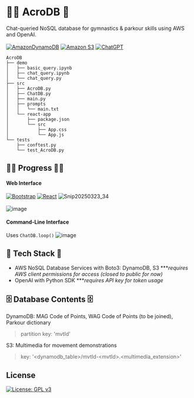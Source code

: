 # 🤸‍♂️ AcroDB 🤸 
Chat-queried NoSQL database for gymnastics & parkour skills using AWS and OpenAI.<br><br>
[![AmazonDynamoDB](https://img.shields.io/badge/Amazon%20DynamoDB-4053D6?style=for-the-badge&logo=Amazon%20DynamoDB&logoColor=white)](https://aws.amazon.com/dynamodb/) [![Amazon S3](https://img.shields.io/badge/Amazon%20S3-FF9900?style=for-the-badge&logo=amazons3&logoColor=white)](https://aws.amazon.com/s3/) [![ChatGPT](https://img.shields.io/badge/chatGPT-74aa9c?style=for-the-badge&logo=openai&logoColor=white)](https://openai.com/)
```
AcroDB
├── demo
│   ├── basic_query.ipynb
│   ├── chat_query.ipynb
│   └── chat_query.py
├── src
│   ├── AcroDB.py
│   ├── ChatDB.py
│   ├── main.py
│   ├── prompts
│   │   └── main.txt
│   └── react-app
│       ├── package.json
│       └── src
│           ├── App.css
│           └── App.js
└── tests
    ├── conftest.py
    └── test_AcroDB.py
```

## 👷‍♂️ Progress 👷‍♀️
#### Web Interface 	
[![Bootstrap](https://img.shields.io/badge/bootstrap-%238511FA.svg?style=for-the-badge&logo=bootstrap&logoColor=white)](https://getbootstrap.com/)
[![React](https://img.shields.io/badge/react-%2320232a.svg?style=for-the-badge&logo=react&logoColor=%2361DAFB)](https://react.dev/)
![Snip20250323_34](https://github.com/user-attachments/assets/1b3a4d37-ee99-4307-af37-a0c1dbfab4d6)
<br><br>
![image](https://github.com/user-attachments/assets/6f230b0a-41a6-41c0-931f-4e8cd580f456)



#### Command-Line Interface
Uses ```ChatDB.loop()```
![image](https://github.com/user-attachments/assets/dcad7bb3-b835-4881-9680-c821f3d8d694)

## 🧠 Tech Stack 🤖
- AWS NoSQL Database Services with Boto3: DynamoDB, S3 \****requires AWS client permissions for access (closed to public for now)*
- OpenAI with Python SDK \****requires API key for token usage*
  
## 🗄️ Database Contents 🗄️
DynamoDB: MAG Code of Points, WAG Code of Points (to be joined), Parkour dictionary
> partition key: 'mvtId'

S3: Multimedia for movement demonstrations
> key: '<dynamodb_table>/mvtId-\<mvtId\>.\<multimedia_extension\>'

## License
[![License: GPL v3](https://img.shields.io/badge/License-GPLv3-blue.svg)](https://www.gnu.org/licenses/gpl-3.0)
